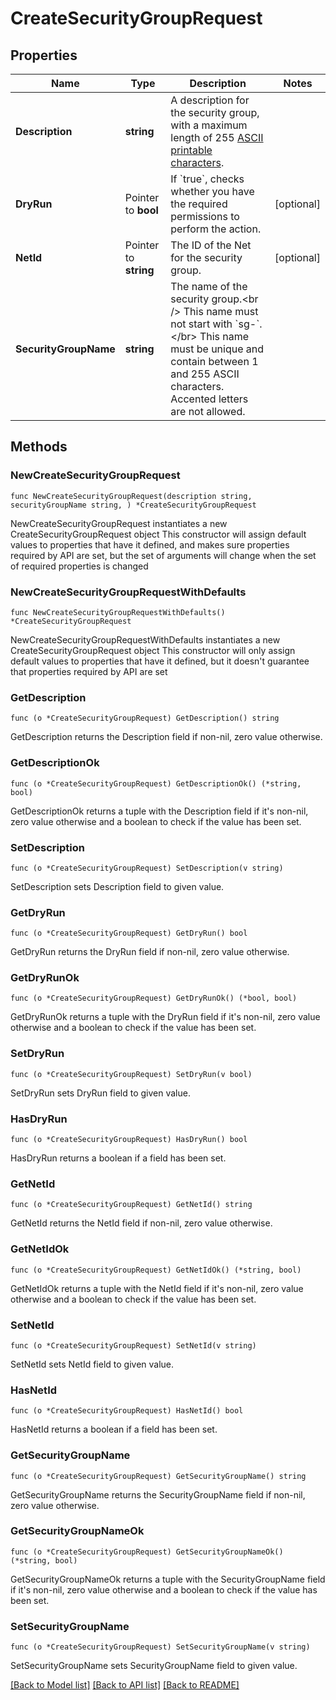 # CreateSecurityGroupRequest

## Properties

Name | Type | Description | Notes
------------ | ------------- | ------------- | -------------
**Description** | **string** | A description for the security group, with a maximum length of 255 [ASCII printable characters](https://en.wikipedia.org/wiki/ASCII#Printable_characters). | 
**DryRun** | Pointer to **bool** | If &#x60;true&#x60;, checks whether you have the required permissions to perform the action. | [optional] 
**NetId** | Pointer to **string** | The ID of the Net for the security group. | [optional] 
**SecurityGroupName** | **string** | The name of the security group.&lt;br /&gt; This name must not start with &#x60;sg-&#x60;.&lt;/br&gt; This name must be unique and contain between 1 and 255 ASCII characters. Accented letters are not allowed. | 

## Methods

### NewCreateSecurityGroupRequest

`func NewCreateSecurityGroupRequest(description string, securityGroupName string, ) *CreateSecurityGroupRequest`

NewCreateSecurityGroupRequest instantiates a new CreateSecurityGroupRequest object
This constructor will assign default values to properties that have it defined,
and makes sure properties required by API are set, but the set of arguments
will change when the set of required properties is changed

### NewCreateSecurityGroupRequestWithDefaults

`func NewCreateSecurityGroupRequestWithDefaults() *CreateSecurityGroupRequest`

NewCreateSecurityGroupRequestWithDefaults instantiates a new CreateSecurityGroupRequest object
This constructor will only assign default values to properties that have it defined,
but it doesn't guarantee that properties required by API are set

### GetDescription

`func (o *CreateSecurityGroupRequest) GetDescription() string`

GetDescription returns the Description field if non-nil, zero value otherwise.

### GetDescriptionOk

`func (o *CreateSecurityGroupRequest) GetDescriptionOk() (*string, bool)`

GetDescriptionOk returns a tuple with the Description field if it's non-nil, zero value otherwise
and a boolean to check if the value has been set.

### SetDescription

`func (o *CreateSecurityGroupRequest) SetDescription(v string)`

SetDescription sets Description field to given value.


### GetDryRun

`func (o *CreateSecurityGroupRequest) GetDryRun() bool`

GetDryRun returns the DryRun field if non-nil, zero value otherwise.

### GetDryRunOk

`func (o *CreateSecurityGroupRequest) GetDryRunOk() (*bool, bool)`

GetDryRunOk returns a tuple with the DryRun field if it's non-nil, zero value otherwise
and a boolean to check if the value has been set.

### SetDryRun

`func (o *CreateSecurityGroupRequest) SetDryRun(v bool)`

SetDryRun sets DryRun field to given value.

### HasDryRun

`func (o *CreateSecurityGroupRequest) HasDryRun() bool`

HasDryRun returns a boolean if a field has been set.

### GetNetId

`func (o *CreateSecurityGroupRequest) GetNetId() string`

GetNetId returns the NetId field if non-nil, zero value otherwise.

### GetNetIdOk

`func (o *CreateSecurityGroupRequest) GetNetIdOk() (*string, bool)`

GetNetIdOk returns a tuple with the NetId field if it's non-nil, zero value otherwise
and a boolean to check if the value has been set.

### SetNetId

`func (o *CreateSecurityGroupRequest) SetNetId(v string)`

SetNetId sets NetId field to given value.

### HasNetId

`func (o *CreateSecurityGroupRequest) HasNetId() bool`

HasNetId returns a boolean if a field has been set.

### GetSecurityGroupName

`func (o *CreateSecurityGroupRequest) GetSecurityGroupName() string`

GetSecurityGroupName returns the SecurityGroupName field if non-nil, zero value otherwise.

### GetSecurityGroupNameOk

`func (o *CreateSecurityGroupRequest) GetSecurityGroupNameOk() (*string, bool)`

GetSecurityGroupNameOk returns a tuple with the SecurityGroupName field if it's non-nil, zero value otherwise
and a boolean to check if the value has been set.

### SetSecurityGroupName

`func (o *CreateSecurityGroupRequest) SetSecurityGroupName(v string)`

SetSecurityGroupName sets SecurityGroupName field to given value.



[[Back to Model list]](../README.md#documentation-for-models) [[Back to API list]](../README.md#documentation-for-api-endpoints) [[Back to README]](../README.md)


